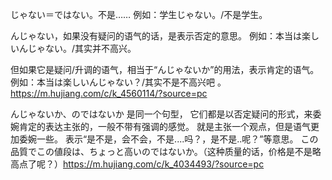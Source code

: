 じゃない＝ではない。不是……
例如：学生じゃない。/不是学生。

んじゃない，如果没有疑问的语气的话，是表示否定的意思。
例如：本当は楽しいんじゃない。/其实并不高兴。

但如果它是疑问/升调的语气，相当于“んじゃないか”的用法，表示肯定的语气。
例如：本当は楽しいんじゃない？/其实不是不高兴吧 。https://m.hujiang.com/c/k_4560114/?source=pc

んじゃないか、のではないか 是同一个句型，
它们都是以否定疑问的形式，来委婉肯定的表达主张的，一般不带有强调的感觉。
就是主张一个观点，但是语气更加委婉一些。
表示“是不是，会不会，不是....吗？，是不是..呢？”等意思。
この品質でこの値段は、ちょっと高いのではないか。（这种质量的话，价格是不是略高点了呢？）https://m.hujiang.com/c/k_4034493/?source=pc